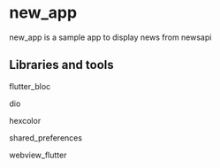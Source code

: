 # new_app

new_app is a sample app to display news from newsapi

## Libraries and tools
flutter_bloc

dio

hexcolor

shared_preferences

webview_flutter
